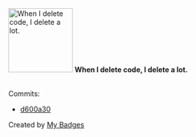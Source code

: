<img src="https://my-badges.github.io/my-badges/mass-delete-commit.png" alt="When I delete code, I delete a lot." title="When I delete code, I delete a lot." width="128">
<strong>When I delete code, I delete a lot.</strong>
<br><br>

Commits:

- <a href="https://github.com/tyrann0us/slick-slider/commit/d600a302396b198090699b438deb0726272c8f34">d600a30</a>


Created by <a href="https://github.com/my-badges/my-badges">My Badges</a>